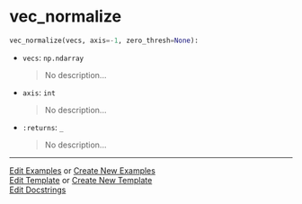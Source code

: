# <a id="McUtils.Numputils.VectorOps.vec_normalize">vec_normalize</a>

```python
vec_normalize(vecs, axis=-1, zero_thresh=None): 
```

- `vecs`: `np.ndarray`
    >No description...
- `axis`: `int`
    >No description...
- `:returns`: `_`
    >No description... 




___

[Edit Examples](https://github.com/McCoyGroup/McUtils/edit/edit/ci/examples/McUtils/Numputils/VectorOps/vec_normalize.md) or 
[Create New Examples](https://github.com/McCoyGroup/McUtils/new/edit/?filename=ci/examples/McUtils/Numputils/VectorOps/vec_normalize.md) <br/>
[Edit Template](https://github.com/McCoyGroup/McUtils/edit/edit/ci/docs/McUtils/Numputils/VectorOps/vec_normalize.md) or 
[Create New Template](https://github.com/McCoyGroup/McUtils/new/edit/?filename=ci/docs/templates/McUtils/Numputils/VectorOps/vec_normalize.md) <br/>
[Edit Docstrings](https://github.com/McCoyGroup/McUtils/edit/edit/McUtils/Numputils/VectorOps.py?message=Update%20Docs)